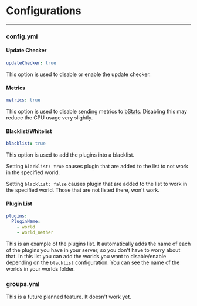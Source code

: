 # Configurations
 ---
### config.yml

#### Update Checker
```yaml
updateChecker: true
```
This option is used to disable or enable the update checker.

#### Metrics
```yaml
metrics: true
```
This option is used to disable sending metrics to [bStats](https://bstats.org/). Disabling this may reduce the CPU usage very slightly.

#### Blacklist/Whitelist
```yaml
blacklist: true
```
This option is used to add the plugins into a blacklist.

Setting `blacklist: true` causes plugin that are added to the list to not work in the specified world.

Setting `blacklist: false` causes plugin that are added to the list to work in the specified world. Those that are not listed there, won't work.

#### Plugin List
```yaml
plugins:
  PluginName:
    - world
    - world_nether
```
This is an example of the plugins list. It automatically adds the name of each of the plugins you have in your server, so you don't have to worry about that. In this list you can add the worlds you want to disable/enable depending on the `blacklist` configuration.
You can see the name of the worlds in your worlds folder.

### groups.yml
This is a future planned feature. It doesn't work yet.
